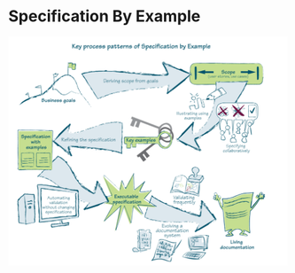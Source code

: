 # Specification By Example

![Specification by Example Landscape](media/sbe_key_process_patterns.png)
